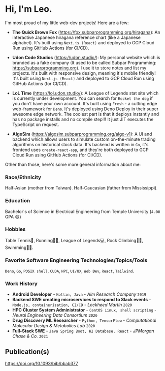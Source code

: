 # Hi, I'm Leo.

I'm most proud of my little web-dev projects! Here are a few:

- **The Quick Brown Fox** (https://fox.subparprogramming.org/hiragana): An interactive Japanese hiragana reference chart (like a Japanese alphabet). It's built using `Next.js (React)` and deployed to GCP Cloud Run using GitHub Actions (for CI/CD).

- **Udon Code Studios** (https://udon.studio/): My personal website which is branded as a fake company (It used to be called Subpar Programming: https://subparprogramming.org). I use it to store notes and list my projects. It's built with responsive design, meaning it's mobile friendly! It's built using `Next.js (React)` and deployed to GCP Cloud Run using GitHub Actions (for CI/CD).

- **LoL Time** (https://lol.udon.studio/): A League of Legends stat site which is currently under development. You can search for `Rocket the dog` if you don't have your own account. It's built using `Fresh` - a cutting edge web-framework for `Deno`. It's deployed using Deno Deploy in their super awesome edge network. The coolest part is that it deploys instantly and has no package installs and no compile step!!! It just JIT executes the TypeScript on request.

- **AlgoSim** (https://algosim.subparprogramming.org/algo-v1): A UI and backend which allows users to simulate custom on-the-minute trading algorithms on historical stock data. It's backend is written in `Go`, it's frontend uses `create-react-app`, and they're both deployed to GCP Cloud Run using GitHub Actions (for CI/CD).

Other than those, here's some more general information about me:

### Race/Ethnicity

Half-Asian (mother from Taiwan). Half-Caucasian (father from Mississippi).

### Education

Bachelor's of Science in Electrical Engineering from Temple University (`4.00` GPA 😋)

### Hobbies

Table Tennis🏓, Running🏃‍♂️, League of Legends💻, Rock Climbing🧗‍♂️, Swimming🏊‍♂️.

### Favorite Software Engineering Technologies/Topics/Tools

`Deno`, `Go`, `POSIX shell`, `CUDA`, `HPC`, `UI/UX`, `Web Dev`, `React`, `Tailwind`.

### Work History

- **Android Developer** - `Kotlin, Java` - _Aim Research Company_ `2019`
- **Backend SWE creating microservices to respond to Slack events** - `Node.js, containerization, CI/CD` - _Lockheed Martin_ `2020`
- **HPC Cluster System Administrator** - `CentOS Linux, shell scripting` - _Neural Engineering Data Consortium_ `2020`
- **Drug Discovery ML Researcher** - `Python, TensorFlow` - _Computational Molecular Design & Metabolics Lab_ `2020`
- **Full-Stack SWE** - `Java Spring Boot, H2 Database, React` - _JPMorgan Chase & Co._ `2021`

## Publication(s)

https://doi.org/10.1093/bib/bbab377
